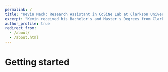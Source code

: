 ```yaml
---
permalink: /
title: "Kevin Mack: Research Assistant in CoSiNe Lab at Clarkson University"
excerpt: "Kevin received his Bachelor's and Master's Degrees from Clarkson University in Electrical Engineering in 2016 and 2018, respectively. He is currently pursuing a PhD in Electrical Engineering and is focused on the field of Signal Processing and Communications"
author_profile: true
redirect_from: 
  - /about/
  - /about.html
---
```


Getting started
======
